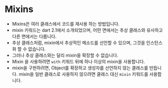 # Mixins

- Mixins은 여러 클래스에서 코드를 재사용 하는 방법입니다.
- mixin 키워드는 dart 2.1에서 소개되었으며, 어떤 면에서는 추상 클래스와 유사하고 다른 면에서는 다릅니다.
- 추상 클래스처럼, mixin에서 추상적인 메소드를 선언할 수 있으며, 그것을 인스턴스화 할 수 없습니다.
- 그러나 추상 클래스와는 달리 mixin을 확장할 수 없습니다.
- Mixin 을 사용하려면  `with` 키워드 뒤에 하나 이상의 mixin을 사용합니다.
- mixin을 구현하려면, Object를 확장하고 생성자를 선언하지 않는 클래스를 만듭니다. mixin을 일반 클래스로 사용하지 않으려면 클래스 대신 `mixin` 키워드를 사용합니다.